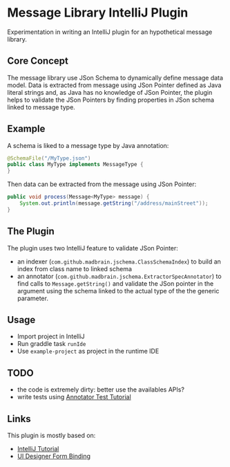 
# Message Library IntelliJ Plugin

Experimentation in writing an IntelliJ plugin for an hypothetical message library.

## Core Concept

The message library use JSon Schema to dynamically define message data model.
Data is extracted from message using JSon Pointer defined as Java literal strings
and, as Java has no knowledge of JSon Pointer, the plugin helps to validate
the JSon Pointers by finding properties in JSon schema linked to message type.

## Example

A schema is liked to a message type by Java annotation:
```java
@SchemaFile("/MyType.json")
public class MyType implements MessageType {
}
```

Then data can be extracted from the message using JSon Pointer:
```java
public void process(Message<MyType> message) {
    System.out.println(message.getString("/address/mainStreet"));
}
``` 

## The Plugin

The plugin uses two IntelliJ feature to validate JSon Pointer:
* an indexer (`com.github.madbrain.jschema.ClassSchemaIndex`) to build an index from class name to linked schema
* an annotator (`com.github.madbrain.jschema.ExtractorSpecAnnotator`) to find calls to `Message.getString()` and validate the JSon pointer in the argument using the
  schema linked to the actual type of the the generic parameter.

## Usage

* Import project in IntelliJ
* Run graddle task `runIde`
* Use `example-project` as project in the runtime IDE

## TODO

* the code is extremely dirty: better use the availables APIs?
* write tests using [Annotator Test Tutorial](https://www.jetbrains.org/intellij/sdk/docs/tutorials/writing_tests_for_plugins/annotator_test.html)

## Links

This plugin is mostly based on:
* [IntelliJ Tutorial](https://jetbrains.org/intellij/sdk/docs/tutorials/custom_language_support/annotator.html)
* [UI Designer Form Binding](https://github.com/JetBrains/intellij-community/blob/68e88c3df8a21e0d3cf86ed1c79025a19885b48b/plugins/ui-designer/src/com/intellij/uiDesigner/binding/FormClassAnnotator.java)
